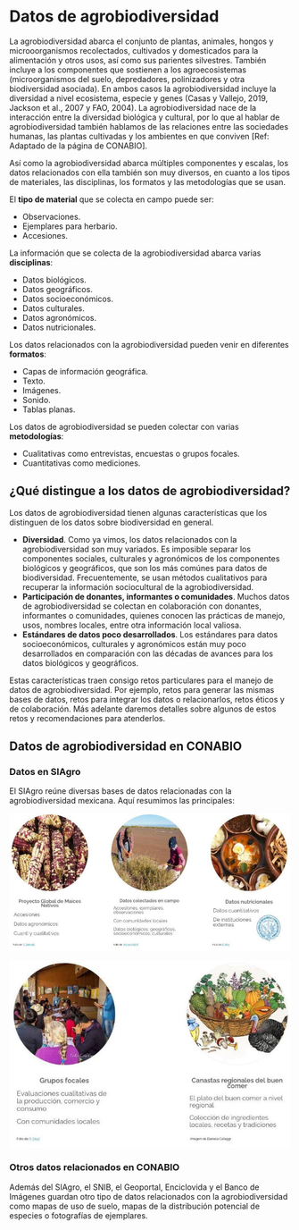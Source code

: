# Datos de agrobiodiversidad

La agrobiodiversidad abarca el conjunto de plantas, animales, hongos y microoorganismos recolectados, cultivados y domesticados para la alimentación y otros usos, así como sus parientes silvestres. También incluye a los componentes que sostienen a los agroecosistemas (microorganismos del suelo, depredadores, polinizadores y otra biodiversidad asociada). En ambos casos la agrobiodiversidad incluye la diversidad a nivel ecosistema, especie y genes (Casas y Vallejo, 2019, Jackson et al., 2007 y FAO, 2004). La agrobiodiversidad nace de la interacción entre la diversidad biológica y cultural, por lo que al hablar de agrobiodiversidad también hablamos de las relaciones entre las sociedades humanas, las plantas cultivadas y los ambientes en que conviven  [Ref: Adaptado de la página de CONABIO]. 

Así como la agrobiodiversidad abarca múltiples componentes y escalas, los datos relacionados con ella también son muy diversos, en cuanto a los tipos de materiales, las disciplinas, los formatos y las metodologías que se usan.

El **tipo de material** que se colecta en campo puede ser:
* Observaciones.
* Ejemplares para herbario. 
* Accesiones. 

La información que se colecta de la agrobiodiversidad abarca varias **disciplinas**:
* Datos biológicos.
* Datos geográficos.
* Datos socioeconómicos.
* Datos culturales.
* Datos agronómicos.
* Datos nutricionales.

Los datos relacionados con la agrobiodiversidad pueden venir en diferentes **formatos**:
* Capas de información geográfica.
* Texto.
* Imágenes.
* Sonido. 
* Tablas planas. 

Los datos de agrobiodiversidad se pueden colectar con varias **metodologías**:
* Cualitativas como entrevistas, encuestas o grupos focales.
* Cuantitativas como mediciones.

## ¿Qué distingue a los datos de agrobiodiversidad?

Los datos de agrobiodiversidad tienen algunas características que los distinguen de los datos sobre biodiversidad en general.

* **Diversidad**. Como ya vimos, los datos relacionados con la agrobiodiversidad son muy variados. Es imposible separar los componentes sociales, culturales y agronómicos de los componentes biológicos y geográficos, que son los más comúnes para datos de biodiversidad. Frecuentemente, se usan métodos cualitativos para recuperar la información sociocultural de la agrobiodiversidad. 
* **Participación de donantes, informantes o comunidades**. Muchos datos de agrobiodiversidad se colectan en colaboración con donantes, informantes o comunidades, quienes conocen las prácticas de manejo, usos, nombres locales, entre otra información local valiosa.
* **Estándares de datos poco desarrollados**. Los estándares para datos socioeconómicos, culturales y agronómicos están muy poco desarrollados en comparación con las décadas de avances para los datos biológicos y geográficos. 

Estas características traen consigo retos particulares para el manejo de datos de agrobiodiversidad. Por ejemplo, retos para generar las mismas bases de datos, retos para integrar los datos o relacionarlos, retos éticos y de colaboración. Más adelante daremos detalles sobre algunos de estos retos y recomendaciones para atenderlos.

## Datos de agrobiodiversidad en CONABIO

### Datos en SIAgro

El SIAgro reúne diversas bases de datos relacionadas con la agrobiodiversidad mexicana. Aquí resumimos las principales:

![datos en SIAgro 1](./figuras/datos_siagro.jpg)

![datos en SIAgro 2](./figuras/datos_siagro_2.jpg)


### Otros datos relacionados en CONABIO

Además del SIAgro, el SNIB, el Geoportal, Enciclovida y el Banco de Imágenes guardan otro tipo de datos relacionados con la agrobiodiversidad como mapas de uso de suelo, mapas de la distribución potencial de especies o fotografías de ejemplares.


